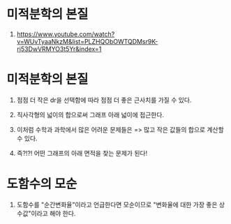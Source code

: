 # 미적분학의 본질

1. https://www.youtube.com/watch?v=WUvTyaaNkzM&list=PLZHQObOWTQDMsr9K-rj53DwVRMYO3t5Yr&index=1

# 미적분학의 본질

1. 점점 더 작은 dr을 선택함에 따라 점점 더 좋은 근사치를 가질 수 있다.

2. 직사각형의 넓이의 합으로써 그래프 아래 넓이에 접근한다.

3. 이처럼 수학과 과학에서 많은 어려운 문제들은 => 많고 작은 값들의 합으로 계산할 수 있다.

4. 즉?!?! 어떤 그래프의 아래 면적을 찾는 문제가 된다!

# 도함수의 모순

1. 도함수를 "순간변화율"이라고 언급한다면 모순이므로 "변화율에 대한 가장 좋은 상수값"이라고 해야 한다.